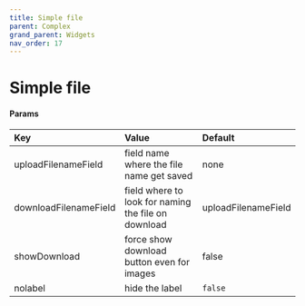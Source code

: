 ```yaml
---
title: Simple file
parent: Complex
grand_parent: Widgets
nav_order: 17
---
```


# Simple file


#### Params

| Key                       | Value                                                 | Default                   |
|:--------------------------|:------------------------------------------------------|:--------------------------|
| uploadFilenameField       | field name where the file name get saved              | none |
| downloadFilenameField     | field where to look for naming the file on download   | uploadFilenameField |
| showDownload              | force show download button even for images            | false |
| nolabel | hide the label      | `false` |  


